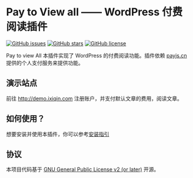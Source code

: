 # Pay to View all —— WordPress 付费阅读插件

[![GitHub issues](https://img.shields.io/github/issues/bestony/pay-to-view-all.svg)](https://github.com/bestony/pay-to-view-all/issues)
[![GitHub stars](https://img.shields.io/github/stars/bestony/pay-to-view-all.svg)](https://github.com/bestony/pay-to-view-all/stargazers)
[![GitHub license](https://img.shields.io/github/license/bestony/pay-to-view-all.svg)](https://github.com/bestony/pay-to-view-all)


Pay to view All 本插件实现了 WordPress 的付费阅读功能。插件依赖 [payjs.cn](https://payjs.cn/ref/MDNXMD)提供的个人支付服务来提供功能。

## 演示站点

前往 http://demo.ixiqin.com 注册账户，并支付默认文章的费用，阅读文章。

## 如何使用？
想要安装并使用本插件，你可以参考[安装指引](https://github.com/bestony/pay-to-view-all/wiki/Install)


## 协议
本项目代码基于 [GNU General Public License v2 (or later)](LICENSE) 开源。
